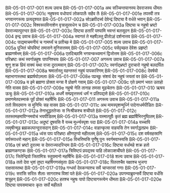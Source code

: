 BR-05-01-017-001	शल्य उवाच
BR-05-01-017-001a	अथ सञ्चिन्तयानस्य देवराजस्य धीमतः
BR-05-01-017-001c	नहुषस्य वधोपायं लोकपालैः सहैव तैः
BR-05-01-017-001e	तपस्वी तत्र भगवानगस्त्यः प्रत्यदृश्यत
BR-05-01-017-002a	सोऽब्रवीदर्च्य देवेन्द्रं दिष्ट्या वै वर्धते भवान्
BR-05-01-017-002c	विश्वरूपविनाशेन वृत्रासुरवधेन च
BR-05-01-017-003a	दिष्ट्या च नहुषो भ्रष्टो देवराज्यात्पुरन्दर
BR-05-01-017-003c	दिष्ट्या हतारिं पश्यामि भवन्तं बलसूदन
BR-05-01-017-004	इन्द्र उवाच
BR-05-01-017-004a	स्वागतं ते महर्षेऽस्तु प्रीतोऽहं दर्शनात्तव
BR-05-01-017-004c	पाद्यमाचमनीयं च गामर्घ्यं च प्रतीच्छ मे
BR-05-01-017-005	शल्य उवाच
BR-05-01-017-005a	पूजितं चोपविष्टं तमासने मुनिसत्तमम्
BR-05-01-017-005c	पर्यपृच्छत देवेशः प्रहृष्टो ब्राह्मणर्षभम्
BR-05-01-017-006a	एतदिच्छामि भगवन्कथ्यमानं द्विजोत्तम
BR-05-01-017-006c	परिभ्रष्टः कथं स्वर्गान्नहुषः पापनिश्चयः
BR-05-01-017-007	अगस्त्य उवाच
BR-05-01-017-007a	शृणु शक्र प्रियं वाक्यं यथा राजा दुरात्मवान्
BR-05-01-017-007c	स्वर्गाद्भ्रष्टो दुराचारो नहुषो बलदर्पितः
BR-05-01-017-008a	श्रमार्तास्तु वहन्तस्तं नहुषं पापकारिणम्
BR-05-01-017-008c	देवर्षयो महाभागास्तथा ब्रह्मर्षयोऽमलाः
BR-05-01-017-008e	पप्रच्छुः संशयं देव नहुषं जयतां वर
BR-05-01-017-009a	य इमे ब्रह्मणा प्रोक्ता मन्त्रा वै प्रोक्षणे गवाम्
BR-05-01-017-009c	एते प्रमाणं भवत उताहो नेति वासव
BR-05-01-017-009e	नहुषो नेति तानाह तमसा मूढचेतनः
BR-05-01-017-010	ऋषय ऊचुः
BR-05-01-017-010a	अधर्मे सम्प्रवृत्तस्त्वं धर्मं न प्रतिपद्यसे
BR-05-01-017-010c	प्रमाणमेतदस्माकं पूर्वं प्रोक्तं महर्षिभिः
BR-05-01-017-011	अगस्त्य उवाच
BR-05-01-017-011a	ततो विवदमानः स मुनिभिः सह वासव
BR-05-01-017-011c	अथ मामस्पृशन्मूर्ध्नि पादेनाधर्मपीडितः
BR-05-01-017-012a	तेनाभूद्धततेजाः स निःश्रीकश्च शचीपते
BR-05-01-017-012c	ततस्तमहमाविग्नमवोचं भयपीडितम्
BR-05-01-017-013a	यस्मात्पूर्वैः कृतं ब्रह्म ब्रह्मर्षिभिरनुष्ठितम्
BR-05-01-017-013c	अदुष्टं दूषयसि वै यच्च मूर्ध्न्यस्पृशः पदा
BR-05-01-017-014a	यच्चापि त्वमृषीन्मूढ ब्रह्मकल्पान्दुरासदान्
BR-05-01-017-014c	वाहान्कृत्वा वाहयसि तेन स्वर्गाद्धतप्रभः
BR-05-01-017-015a	ध्वंस पाप परिभ्रष्टः क्षीणपुण्यो महीतलम्
BR-05-01-017-015c	दश वर्षसहस्राणि सर्परूपधरो महान्
BR-05-01-017-015e	विचरिष्यसि पूर्णेषु पुनः स्वर्गमवाप्स्यसि
BR-05-01-017-016a	एवं भ्रष्टो दुरात्मा स देवराज्यादरिन्दम
BR-05-01-017-016c	दिष्ट्या वर्धामहे शक्र हतो ब्राह्मणकण्टकः
BR-05-01-017-017a	त्रिविष्टपं प्रपद्यस्व पाहि लोकाञ्शचीपते
BR-05-01-017-017c	जितेन्द्रियो जितामित्रः स्तूयमानो महर्षिभिः
BR-05-01-017-018	शल्य उवाच
BR-05-01-017-018a	ततो देवा भृशं तुष्टा महर्षिगणसंवृताः
BR-05-01-017-018c	पितरश्चैव यक्षाश्च भुजगा राक्षसास्तथा
BR-05-01-017-019a	गन्धर्वा देवकन्याश्च सर्वे चाप्सरसां गणाः
BR-05-01-017-019c	सरांसि सरितः शैलाः सागराश्च विशां पते
BR-05-01-017-020a	उपगम्याब्रुवन्सर्वे दिष्ट्या वर्धसि शत्रुहन्
BR-05-01-017-020c	हतश्च नहुषः पापो दिष्ट्यागस्त्येन धीमता
BR-05-01-017-020e	दिष्ट्या पापसमाचारः कृतः सर्पो महीतले
